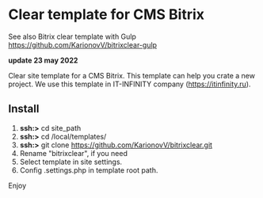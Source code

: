 # Clear template for CMS Bitrix

See also Bitrix clear template with Gulp https://github.com/KarionovV/bitrixclear-gulp

**update 23 may 2022**

Clear site template for a CMS Bitrix. This template can help you crate a new project.
We use this template in IT-INFINITY company (https://itinfinity.ru).

## Install
1. **ssh:>** cd site_path
2. **ssh:>** cd /local/templates/
3. **ssh:>** git clone https://github.com/KarionovV/bitrixclear.git
4. Rename "bitrixclear", if you need
5. Select template in site settings.
6. Config .settings.php in template root path.

Enjoy